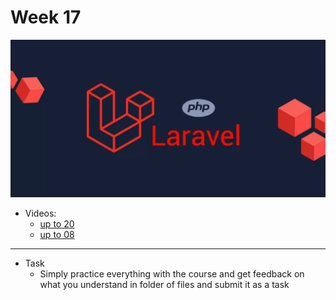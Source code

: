 # Week 17

![Screenshot 2023-10-07 223551.png](./assets/Thiet-ke-chua-co-ten-4.webp)

- Videos:
    - [up to 20](https://youtube.com/playlist?list=PLftLUHfDSiZ4GfPZxaFDsA7ejUzD7SpWa&si=jdURIRNoxHBliX7n)
    - [up to 08](https://laracasts.com/series/30-days-to-learn-laravel-11)

---
- Task
    - Simply practice everything with the course and get feedback on what you understand in folder of files and submit it as a task
